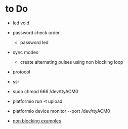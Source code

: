 # to Do
- led void
- password check order
  - password led
- sync modes
  - create alternating pulses using non blocking loop
- protocol
- ssr


- sudo chmod 666 /dev/ttyACM0
- platformio run -t upload
- platformio device monitor --port /dev/ttyACM0


- [non blocking examples](https://learn.adafruit.com/multi-tasking-the-arduino-part-1/using-millis-for-timing)
